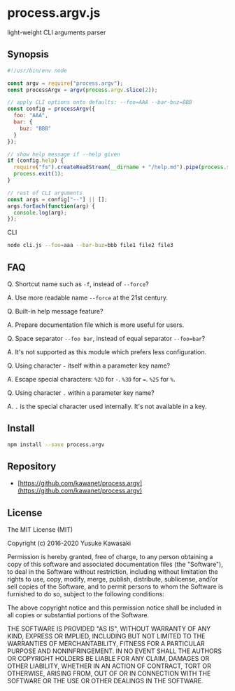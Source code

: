 # process.argv.js

light-weight CLI arguments parser

## Synopsis

```js
#!/usr/bin/env node

const argv = require("process.argv");
const processArgv = argv(process.argv.slice(2));

// apply CLI options onto defaults: --foo=AAA --bar-buz=BBB
const config = processArgv({
  foo: "AAA",
  bar: {
    buz: "BBB"
  }
});

// show help message if --help given
if (config.help) {
  require("fs").createReadStream(__dirname + "/help.md").pipe(process.stderr);
  process.exit(1);
}

// rest of CLI arguments
const args = config["--"] || [];
args.forEach(function(arg) {
  console.log(arg);
});
```

CLI

```sh
node cli.js --foo=aaa --bar-buz=bbb file1 file2 file3
```

## FAQ

Q. Shortcut name such as `-f`, instead of `--force`?

A. Use more readable name `--force` at the 21st century.

Q. Built-in help message feature?

A. Prepare documentation file which is more useful for users.

Q. Space separator `--foo bar`, instead of equal separator `--foo=bar`?

A. It's not supported as this module which prefers less configuration.

Q. Using character `-` itself within a parameter key name?

A. Escape special characters: `%2D` for `-`. `%3D` for `=`. `%25` for `%`.

Q. Using character `.` within a parameter key name?

A. `.` is the special character used internally. It's not available in a key.

## Install

```sh
npm install --save process.argv
```

## Repository

- [https://github.com/kawanet/process.argv](https://github.com/kawanet/process.argv)

## License

The MIT License (MIT)

Copyright (c) 2016-2020 Yusuke Kawasaki

Permission is hereby granted, free of charge, to any person obtaining a copy
of this software and associated documentation files (the "Software"), to deal
in the Software without restriction, including without limitation the rights
to use, copy, modify, merge, publish, distribute, sublicense, and/or sell
copies of the Software, and to permit persons to whom the Software is
furnished to do so, subject to the following conditions:

The above copyright notice and this permission notice shall be included in all
copies or substantial portions of the Software.

THE SOFTWARE IS PROVIDED "AS IS", WITHOUT WARRANTY OF ANY KIND, EXPRESS OR
IMPLIED, INCLUDING BUT NOT LIMITED TO THE WARRANTIES OF MERCHANTABILITY,
FITNESS FOR A PARTICULAR PURPOSE AND NONINFRINGEMENT. IN NO EVENT SHALL THE
AUTHORS OR COPYRIGHT HOLDERS BE LIABLE FOR ANY CLAIM, DAMAGES OR OTHER
LIABILITY, WHETHER IN AN ACTION OF CONTRACT, TORT OR OTHERWISE, ARISING FROM,
OUT OF OR IN CONNECTION WITH THE SOFTWARE OR THE USE OR OTHER DEALINGS IN THE
SOFTWARE.
